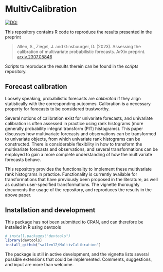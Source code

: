 # MultivCalibration

[![DOI](https://zenodo.org/badge/596475593.svg)](https://zenodo.org/doi/10.5281/zenodo.10201288)

This repository contains R code to reproduce the results presented in the preprint  

> Allen, S., Ziegel, J. and Ginsbourger, D. (2023). 
> Assessing the calibration of multivariate probabilistic forecasts.
> ArXiv preprint.
> [arxiv.2307.05846](https://arxiv.org/abs/2307.05846)

Scripts to reproduce the results therein can be found in the _scripts_ repository. 

## Forecast calibration

Loosely speaking, probabilistic forecasts are _calibrated_ if they align statistically with the corresponding outcomes. Calibration is a necessary property for forecasts to be considered trustworthy.

Several notions of calibration exist for univariate forecasts, and univariate calibration is often assessed in practice using rank histograms (more generally probability integral transform (PIT) histograms). This paper discusses how multivariate forecasts and observations can be transformed to univariate objects, from which univariate rank histograms can be constructed. There is considerable flexibility in how to transform the multivariate forecasts and observations, and several transformations can be employed to gain a more complete understanding of how the multivariate forecasts behave.

This repository provides the functionality to implement these multivariate rank histograms in practice. Functionality is currently available for transformations that have previously been proposed in the literature, as well as custom user-specified transformations. The vignette thoroughly documents the usage of the repository, and reproduces the results in the above paper.

## Installation and development

This package has not been submitted to CRAN, and can therefore be installed in R using devtools
```r
# install.packages("devtools")
library(devtools)
install_github("sallen12/MultivCalibration")
```
The package is still in active development, and the vignette lists several possible extensions that could be implemented. Comments, suggestions, and input are more than welcome.
